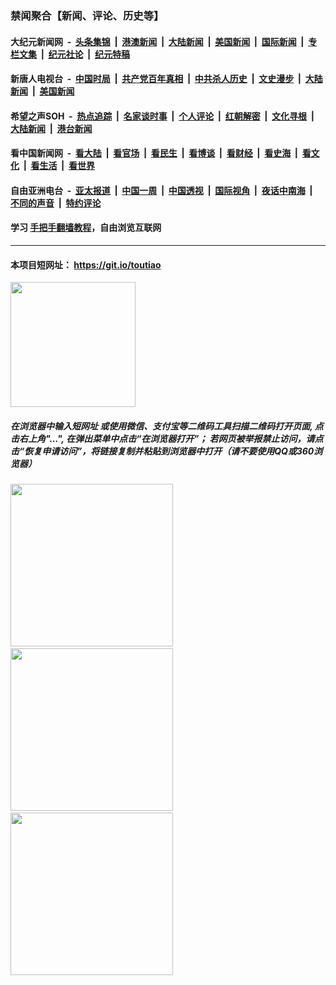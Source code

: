 ### 禁闻聚合【新闻、评论、历史等】

#### 大纪元新闻网 &nbsp;-&nbsp; [头条集锦](indexes/E头条集锦.md?t=02140602) &nbsp;|&nbsp; [港澳新闻](indexes/E港澳新闻.md?t=02140602)  &nbsp;|&nbsp; [大陆新闻](indexes/E大陆新闻.md?t=02140602) &nbsp;|&nbsp; [美国新闻](indexes/E美国新闻.md?t=02140602) &nbsp;|&nbsp; [国际新闻](indexes/E国际新闻.md?t=02140602) &nbsp;|&nbsp; [专栏文集](indexes/E专栏文集.md?t=02140602) &nbsp;|&nbsp; [纪元社论](indexes/E纪元社论.md?t=02140602) &nbsp;|&nbsp; [纪元特稿](indexes/E纪元特稿.md?t=02140602) 

#### 新唐人电视台 &nbsp;-&nbsp; [中国时局](indexes/N中国时局.md?t=02140602) &nbsp;|&nbsp; [共产党百年真相](indexes/N共产党百年真相.md?t=02140602) &nbsp;|&nbsp; [中共杀人历史](indexes/N中共杀人历史.md?t=02140602) &nbsp;|&nbsp; [文史漫步](indexes/N文史漫步.md?t=02140602) &nbsp;|&nbsp; [大陆新闻](indexes/N大陆新闻.md?t=02140602) &nbsp;|&nbsp; [美国新闻](indexes/N美国新闻.md?t=02140602)

#### 希望之声SOH &nbsp;-&nbsp; [热点追踪](indexes/H热点追踪.md?t=02140602) &nbsp;|&nbsp; [名家谈时事](indexes/H名家谈时事.md?t=02140602) &nbsp;|&nbsp; [个人评论](indexes/H个人评论.md?t=02140602)  &nbsp;|&nbsp; [红朝解密](indexes/H红朝解密.md?t=02140602) &nbsp;|&nbsp; [文化寻根](indexes/H文化寻根.md?t=02140602) &nbsp;|&nbsp; [大陆新闻](indexes/H大陆新闻.md?t=02140602) &nbsp;|&nbsp; [港台新闻](indexes/H港台新闻.md?t=02140602)

#### 看中国新闻网 &nbsp;-&nbsp; [看大陆](indexes/S看大陆.md?t=02140602) &nbsp;|&nbsp; [看官场](indexes/S看官场.md?t=02140602) &nbsp;|&nbsp; [看民生](indexes/S看民生.md?t=02140602)  &nbsp;|&nbsp; [看博谈](indexes/S看博谈.md?t=02140602) &nbsp;|&nbsp; [看财经](indexes/S看财经.md?t=02140602) &nbsp;|&nbsp; [看史海](indexes/S看史海.md?t=02140602) &nbsp;|&nbsp; [看文化](indexes/S看文化.md?t=02140602) &nbsp;|&nbsp; [看生活](indexes/S看生活.md?t=02140602) &nbsp;|&nbsp; [看世界](indexes/S看世界.md?t=02140602)

#### 自由亚洲电台 &nbsp;-&nbsp; [亚太报道](indexes/R亚太报道.md?t=02140602) &nbsp;|&nbsp; [中国一周](indexes/R中国一周.md?t=02140602) &nbsp;|&nbsp; [中国透视](indexes/R中国透视.md?t=02140602)  &nbsp;|&nbsp; [国际视角](indexes/R国际视角.md?t=02140602) &nbsp;|&nbsp; [夜话中南海](indexes/R夜话中南海.md?t=02140602) &nbsp;|&nbsp; [不同的声音](indexes/R不同的声音.md?t=02140602) &nbsp;|&nbsp; [特约评论](indexes/R特约评论.md?t=02140602)

#### 学习 [手把手翻墙教程](https://github.com/gfw-breaker/guides/wiki)，自由浏览互联网

----

#### 本项目短网址： https://git.io/toutiao
<img src="https://raw.githubusercontent.com/gfw-breaker/banned-news/master/scripts/img/qr.png" width="200px"/>  

##### 在浏览器中输入短网址 或使用微信、支付宝等二维码工具扫描二维码打开页面, 点击右上角"...", 在弹出菜单中点击“在浏览器打开”； 若网页被举报禁止访问，请点击“恢复申请访问”，将链接复制并粘贴到浏览器中打开（请不要使用QQ或360浏览器）

<img src="https://raw.githubusercontent.com/gfw-breaker/banned-news/master/scripts/img/1.png" width="260px"/> &nbsp; <img src="https://raw.githubusercontent.com/gfw-breaker/banned-news/master/scripts/img/2.png" width="260px"/> &nbsp; <img src="https://raw.githubusercontent.com/gfw-breaker/banned-news/master/scripts/img/3.png" width="260px"/>
